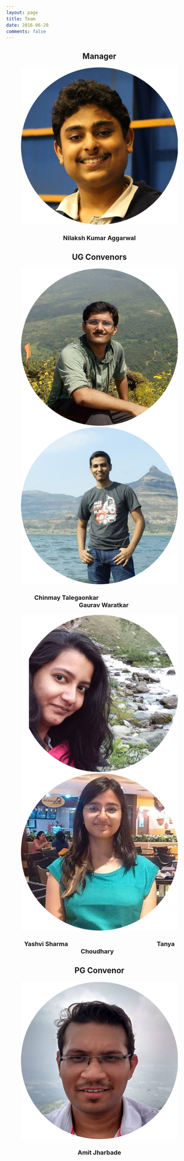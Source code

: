 ```yaml
---
layout: page
title: Team
date: 2016-06-28
comments: false
---
```

<center> <h2>Manager</h2></center>
<style>
@media screen 
  and (device-width: 360px) 
  and (device-height: 640px) 
  and (-webkit-device-pixel-ratio: 3) 
  and (orientation: portrait)
{
    img{ 
        width: 50%;
}
}
</style>


<figure class="middle">
<center><a href="https://www.facebook.com/nilaksh.aggarwal?fref=ts"><img src="/assets/img/team/nilaksh-dp.png"></a></center>
<figcaption><center><h3>Nilaksh Kumar Aggarwal</h3></center></figcaption>
</figure>

<center> <h2>UG Convenors</h2></center>
<figure class="half">
	<a href="https://www.facebook.com/chinmay0301?fref=ts"><img src="/assets/img/team/chinmay-dp.png"> </a>
	<a href="https://www.facebook.com/gaurav.waratkar.5?fref=ts"><img src="/assets/img/team/gaurav-dp.png"> </a>
	<figcaption><center><h3>Chinmay Talegaonkar &nbsp;&nbsp;&nbsp;&nbsp;&nbsp;&nbsp;&nbsp;&nbsp;&nbsp;&nbsp;&nbsp;&nbsp;&nbsp;&nbsp;&nbsp;&nbsp;&nbsp;&nbsp;&nbsp;&nbsp;&nbsp;&nbsp;&nbsp;&nbsp;&nbsp;&nbsp;&nbsp;&nbsp;&nbsp;&nbsp;&nbsp;&nbsp;&nbsp;&nbsp;&nbsp;&nbsp;&nbsp;&nbsp;&nbsp;&nbsp;&nbsp;&nbsp;&nbsp;&nbsp;&nbsp; &nbsp;&nbsp;&nbsp;&nbsp;&nbsp;&nbsp;Gaurav Waratkar</h3></center></figcaption>
</figure>

<figure class="half">
	<a href="https://www.facebook.com/yashvi.sharma.52"><img src="/assets/img/team/yashvi-dp.png"> </a>
	<a href="https://www.facebook.com/profile.php?id=100010041307477"><img src="/assets/img/team/tanya-dp.png"> </a>
	<figcaption><center><h3>Yashvi Sharma &nbsp;&nbsp;&nbsp;&nbsp;&nbsp;&nbsp;&nbsp;&nbsp;&nbsp;&nbsp;&nbsp;&nbsp;&nbsp;&nbsp;&nbsp;&nbsp;&nbsp;&nbsp;&nbsp;&nbsp;&nbsp;&nbsp;&nbsp;&nbsp;&nbsp;&nbsp;&nbsp;&nbsp;&nbsp;&nbsp;&nbsp;&nbsp;&nbsp;&nbsp;&nbsp;&nbsp;&nbsp;&nbsp;&nbsp;&nbsp;&nbsp;&nbsp;&nbsp;&nbsp;&nbsp;&nbsp;&nbsp;&nbsp;&nbsp;&nbsp;&nbsp;&nbsp;&nbsp;&nbsp;&nbsp;&nbsp;&nbsp;&nbsp;&nbsp;&nbsp; Tanya Choudhary&nbsp;&nbsp;&nbsp;</h3></center></figcaption>
</figure>

<center> <h2>PG Convenor</h2></center>
<figure class="middle">
<center><a href="https://www.facebook.com/amit.jharbade?fref=ts"><img src="/assets/img/team/amit-dp.png"></a></center>
<figcaption><center><h3>Amit Jharbade</h3></center></figcaption>
</figure>
